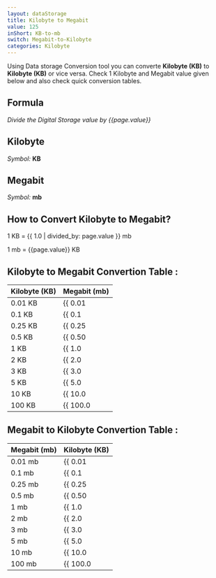 ```yaml
---
layout: dataStorage
title: Kilobyte to Megabit
value: 125
inShort: KB-to-mb
switch: Megabit-to-Kilobyte
categories: Kilobyte
---
```


Using Data storage Conversion tool you can converte **Kilobyte (KB)** to **Kilobyte (KB)** or vice versa. Check 1 Kilobyte and Megabit value given below and also check quick conversion tables.

## Formula
*Divide the Digital Storage value by {{page.value}}*

## Kilobyte
*Symbol:* **KB**

## Megabit
*Symbol:* **mb**

## How to Convert Kilobyte to Megabit?

1 KB = {{ 1.0 | divided_by: page.value }} mb

1 mb = {{page.value}} KB


## Kilobyte to Megabit Convertion Table :

| Kilobyte (KB) | Megabit (mb) |
| ---- | ---- |
| 0.01 KB | {{ 0.01 | divided_by: page.value }} mb |
| 0.1 KB | {{ 0.1 | divided_by: page.value }} mb |
| 0.25 KB | {{ 0.25 | divided_by: page.value }} mb |
| 0.5 KB | {{ 0.50 | divided_by: page.value }} mb |
| 1 KB | {{ 1.0 | divided_by: page.value }} mb |
| 2 KB | {{ 2.0 | divided_by: page.value }} mb |
| 3 KB | {{ 3.0 | divided_by: page.value }} mb |
| 5 KB | {{ 5.0 | divided_by: page.value }} mb |
| 10 KB | {{ 10.0 | divided_by: page.value }} mb |
| 100 KB | {{ 100.0 | divided_by: page.value }} mb |

## Megabit to Kilobyte Convertion Table :

| Megabit (mb) | Kilobyte (KB) |
| ---- | ---- |
| 0.01 mb | {{ 0.01 | times: page.value }} KB |
| 0.1 mb | {{ 0.1 | times: page.value }} KB |
| 0.25 mb | {{ 0.25 | times: page.value }} KB |
| 0.5 mb | {{ 0.50 | times: page.value }} KB |
| 1 mb | {{ 1.0 | times: page.value }} KB |
| 2 mb | {{ 2.0 | times: page.value }} KB |
| 3 mb | {{ 3.0 | times: page.value }} KB |
| 5 mb | {{ 5.0 | times: page.value }} KB |
| 10 mb | {{ 10.0 | times: page.value }} KB |
| 100 mb | {{ 100.0 | times: page.value }} KB |


<script>
document.getElementById('selectInput')[4].selected = true
document.getElementById('selectOutput')[6].selected = true
</script>
